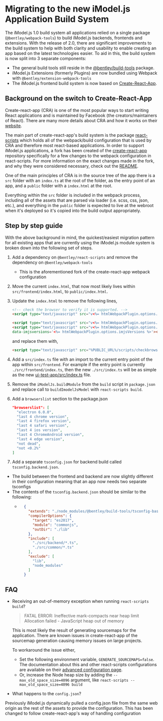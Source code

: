# Migrating to the new iModel.js Application Build System

The iModel.js 1.0 build system all applications relied on a single package (`@bentley/webpack-tools`) to build iModel.js backends, frontends and extensions. With the release of 2.0, there are significant improvements to the build system to help with both clarity and usability to enable creating an app based on the latest technologies easier. To aid in this, the build system is now split into 3 separate components:

- The general build tools still reside in the [@bentley/build-tools](https://www.npmjs.com/package/@bentley/build-tools) package.
- iModel.js Extensions (formerly Plugins) are now bundled using Webpack with `@bentley/extension-webpack-tools`
- The iModel.js frontend build system is now based on [Create-React-App](https://create-react-app.dev/).

## Background on the switch to Create-React-App

Create-react-app (CRA) is one of the most popular ways to start writing React applications and is maintained by Facebook (the creators/maintainers of React). There are many more details about CRA and how it works on their [website](https://create-react-app.dev/).

The main part of create-react-app's build system is the package [react-scripts](https://www.npmjs.com/package/react-scripts) which holds all of the webpack/build configuration that is used by CRA and therefore most react-based applications. In order to support iModel.js applications, a fork has been created of the [create-react-app](https://github.com/imodeljs/create-react-app) repository specifically for a few changes to the webpack configuration in react-scripts. For more information on the exact changes made in the fork, and why they were considered necessary, check out the [README](https://github.com/imodeljs/create-react-app/blob/master/README-imodeljs.md).

One of the main principles of CRA is in the source tree of the app there is a `src` folder with an `index.ts` at the root of the folder, as the entry point of an app, and a `public` folder with a `index.html` at the root.

Everything within the `src` folder is included in the webpack process, including all of the assets that are parsed via loader (i.e. scss, css, json, etc.), and everything in the `public` folder is expected to live at the webroot when it's deployed so it's copied into the build output appropriately.

## Step by step guide

With the above background in mind, the quickest/easiest migration pattern for all existing apps that are currently using the iModel.js module system is broken down into the following set of steps.

1. Add a dependency on `@bentley/react-scripts` and remove the dependency on `@bentley/webpack-tools`
    - This is the aforementioned fork of the create-react-app webpack configuration
1. Move the current `index.html`, that now most likely lives within `src/frontend/index.html`, to `public/index.html`.
1. Update the `index.html` to remove the following lines,

    ```html
    <!-- check the browser to verify it is supported. -->
    <script type="text/javascript" src="v<%= htmlWebpackPlugin.options.loaderVersion %>/checkbrowser.js"></script>

    <script type="text/javascript" src="v<%= htmlWebpackPlugin.options.runtimeVersion %>/runtime.js"></script>
    <script type="text/javascript" src="v<%= htmlWebpackPlugin.options.loaderVersion %>/IModelJsLoader.js"
    data-imjsversions='<%= htmlWebpackPlugin.options.imjsVersions %>'></script>
    ```

   and replace them with,

    ```html
    <script type="text/javascript" src="%PUBLIC_URL%/scripts/checkbrowser.js"></script>
    ```

1. Add a `src/index.ts` file with an import to the current entry point of the app within `src/frontend`. For example if the entry point is currently `./src/frontend/index.ts`, then the new `./src/index.ts` will be as simple as the new [ui-test-app/src/index.ts](https://dev.azure.com/bentleycs/iModelTechnologies/_git/imodeljs/pullrequest/74170?_a=files&path=%2Ftest-apps%2Fui-test-app%2Fsrc%2Findex.ts) file.
1. Remove the `iModelJs.buildModule` from the `build` script in `package.json` and replace call to `buildImodelJsModel` with `react-scripts build`.
1. Add a `browserslist` section to the package.json

    ```json
    "browserslist": [
      "electron 6.0.0",
      "last 4 chrome version",
      "last 4 firefox version",
      "last 4 safari version",
      "last 4 ios version",
      "last 4 ChromeAndroid version",
      "last 4 edge version",
      "not dead",
      "not <0.2%"
    ]
    ```

1. Add a separate `tsconfig.json` for backend build called `tsconfig.backend.json`.
  - The build between the frontend and backend are now slightly different in their configuration meaning that an app now needs two separate tsconfigs
  - The contents of the `tsconfig.backend.json` should be similar to the following:
    - ```json
        {
          "extends": "./node_modules/@bentley/build-tools/tsconfig-base.json",
          "compilerOptions": {
            "target": "es2017",
            "module": "commonjs",
            "outDir": "./lib"
          },
          "include": [
            "./src/backend/*.ts",
            "./src/common/*.ts"
          ],
          "exclude": [
            "lib",
            "node_modules"
          ]
        }
      ```

## FAQ

- Receiving an out-of-memory exception when running `react-scripts build`?

  > FATAL ERROR: Ineffective mark-compacts near heap limit Allocation failed - JavaScript heap out of memory

  This is most likely the result of generating sourcemaps for the application. There are known issues in create-react-app of the sourcemap generation causing memory issues on large projects.

  To workaround the issue either,

  - Set the following environment variable, `GENERATE_SOURCEMAPS=false`.  The documentation about this and other react-scripts configurations are available on their [advanced configuration page](https://create-react-app.dev/docs/advanced-configuration).
  - Or, increase the Node heap size by adding the `--max_old_space_size=4096` argument, like `react-scripts --max_old_space_size=4096 build`

- What happens to the `config.json`?

Previously iModel.js dynamically pulled a config.json file from the same web origin as the rest of the assets to provide the configuration.  This has been changed to follow create-react-app's way of handling configuration
